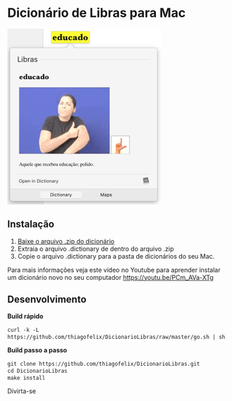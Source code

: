 Dicionário de Libras para Mac
=================
<img src="preview.png" width="350"/>


Instalação
---
1. [Baixe o arquivo .zip do dicionário](https://github.com/thiagofelix/DicionarioLibras/releases/download/v1.0/Libras.dictionary.zip)
2. Extraia o arquivo .dictionary de dentro do arquivo .zip
3. Copie o arquivo .dictionary para a pasta de dicionários do seu Mac.

Para mais informações veja este vídeo no Youtube para aprender instalar um dicionário novo no seu computador
https://youtu.be/PCm_AVa-XTg

Desenvolvimento
---

**Build rápido**
```
curl -k -L https://github.com/thiagofelix/DicionarioLibras/raw/master/go.sh | sh
```

**Build passo a passo**
```
git clone https://github.com/thiagofelix/DicionarioLibras.git
cd DicionarioLibras
make install
```


Divirta-se

